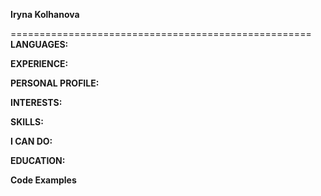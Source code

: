 **Iryna Kolhanova**

====================================================
**LANGUAGES:**

**EXPERIENCE:**

**PERSONAL PROFILE:** 

**INTERESTS:** 

**SKILLS:**

**I CAN DO:**

**EDUCATION:**

**Code Examples**
